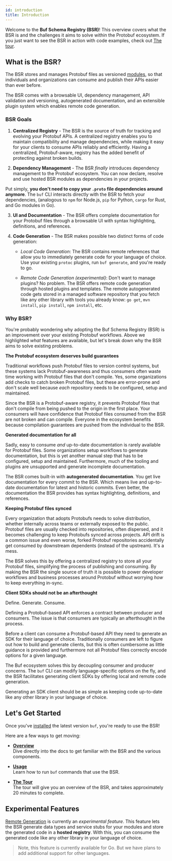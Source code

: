 ```yaml
---
id: introduction
title: Introduction
---
```


Welcome to the **Buf Schema Registry (BSR)**! This overview covers what the BSR is and the challenges it aims to solve within the Protobuf ecosystem. If you just want to see the BSR in action with code examples, check out [The tour](../tour/introduction.md).

## What is the BSR?

The BSR stores and manages Protobuf files as versioned [modules](overview.md#module), so that individuals and organizations can consume and publish their APIs easier than ever before.

The BSR comes with a browsable UI, dependency management, API validation and versioning, autogenerated documentation, and an extensible plugin system which enables remote code generation.

### BSR Goals

1. **Centralized Registry** - The BSR is the source of truth for tracking and evolving your Protobuf APIs. A centralized registry enables you to maintain compatibility and manage dependencies, while making it easy for your clients to consume APIs reliably and efficiently. Having a centralized, Protobuf-aware, registry has the added benefit of protecting against broken builds.

2. **Dependency Management** - The BSR _finally_ introduces dependency management to the Protobuf ecosystem. You can now declare, resolve and use hosted BSR modules as dependencies in your projects.

  Put simply, **you don't need to copy your `.proto` file dependencies around anymore**. The `buf` CLI interacts directly with the BSR to fetch your dependencies, (analogous to `npm` for Node.js, `pip` for Python, `cargo` for Rust, and Go modules in Go).

3. **UI and Documentation** - The BSR offers complete documentation for your Protobuf files through a browsable UI with syntax highlighting, definitions, and references.

4. **Code Generation** - The BSR makes possible two distinct forms of code generation:

    - *Local Code Generation*: The BSR contains remote references that allow you to immediately generate code for your language of choice. Use your existing `protoc` plugins,
      run `buf generate`, and you're ready to go.

    - *Remote Code Generation (experimental)*: Don't want to manage plugins? No problem. The BSR offers remote code generation through hosted plugins and templates.
      The remote autogenerated code gets stored in a managed software repository that you fetch like any other library with tools you already know: `go get`, `mvn install`,
      `pip install`, `npm install`, etc.

### Why BSR?

You're probably wondering why adopting the Buf Schema Registry (BSR) is an improvement over your existing Protobuf workflows. Above we highlighted *what* features are available, but let's break down why the BSR aims to solve existing problems.


**The Protobuf ecosystem deserves build guarantees**

Traditional workflows push Protobuf files to version control systems, but these systems lack Protobuf-awareness and thus consumers often waste time working with Protobuf files that don't compile. Yes, some organizations add checks to catch broken Protobuf files, but these are error-prone and don't scale well because *each* repository needs to be configured, setup and maintained.

Since the BSR is a Protobuf-aware registry, it prevents Protobuf files that don't compile from being pushed to the origin in the first place. Your consumers will have confidence that Protobuf files consumed from the BSR are not broken and can compile. Everyone in the ecosystem benefits because compilation guarantees are pushed from the individual to the BSR.

**Generated documentation for all**

Sadly, easy to consume *and* up-to-date documentation is rarely available for Protobuf files. Some organizations setup workflows to generate documentation, but this is yet another manual step that has to be configured, setup and maintained. Furthermore, much of the tooling and plugins are unsupported and generate incomplete documentation.

The BSR comes built-in with **autogenerated documentation**. You get live documentation for every commit to the BSR. Which means live and up-to-date documentation for latest and historic commits. Even better, the documentation the BSR provides has syntax highlighting, definitions, and references.

**Keeping Protobuf files synced**

Every organization that adopts Protobufs needs to solve distribution, whether internally across teams or externally exposed to the public. Protobuf files are usually checked into repositories, often dispersed, and it becomes challenging to keep Protobufs synced across projects. API drift is a common issue and even worse, forked Protobuf repositories accidentally get consumed by downstream dependents (instead of the upstream). It's a mess.

The BSR solves this by offering a centralized registry to store all your Protobuf files, simplifying the process of publishing and consuming. By making the BSR the single source of truth it is possible to power developer workflows and business processes around Protobuf without worrying *how* to keep everything in-sync.

**Client SDKs should not be an afterthought**

Define. Generate. Consume.

Defining a Protobuf-based API enforces a contract between producer and consumers. The issue is that consumers are typically an afterthought in the process.

Before a client can consume a Protobuf-based API they need to generate an SDK for their language of choice. Traditionally consumers are left to figure out how to build and generate clients, but this is often cumbersome as little guidance is provided and furthermore not all Protobuf files correctly encode options for a given language.

The Buf ecosystem solves this by decoupling consumer and producer concerns. The `buf` CLI can modify language-specific options on the fly, and the BSR facilitates generating client SDKs by offering local and remote code generation.

Generating an SDK client should be as simple as keeping code up-to-date like any other library in your language of choice.

## Let's Get Started

Once you've [installed](../installation.mdx) the latest version `buf`, you're ready to use the BSR!

Here are a few ways to get moving:

  - **[Overview](overview.md)** <br/>
    Dive directly into the docs to get familiar with the BSR and the various components.

  - **[Usage](usage.md)** <br/>
    Learn how to run `buf` commands that use the BSR.

  - **[The Tour](../tour/introduction.md)** <br/>
    The tour will give you an overview of the BSR, and takes approximately 20 minutes to complete.

## Experimental Features

[Remote Generation](remote-generation/overview.md) is currently an *experimental feature*. This feature lets the BSR generate data types and service stubs for your modules and store the generated code in a **hosted registry**. With this, you can consume the generated code like any other library in your language of choice.

> Note, this feature is currently available for Go. But we have plans to add additional support for other languages.
